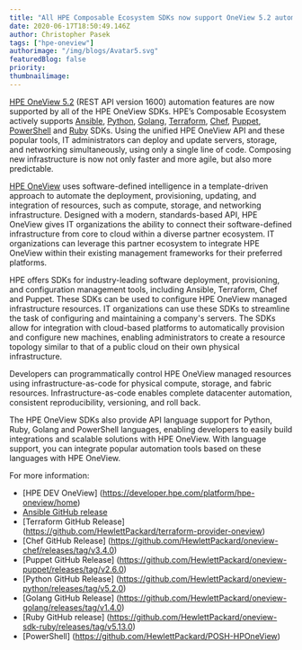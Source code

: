 ```yaml
---
title: "All HPE Composable Ecosystem SDKs now support OneView 5.2 automation"
date: 2020-06-17T18:50:49.146Z
author: Christopher Pasek 
tags: ["hpe-oneview"]
authorimage: "/img/blogs/Avatar5.svg"
featuredBlog: false
priority:
thumbnailimage:
---
```

[HPE OneView 5.2](https://www.hpe.com/us/en/integrated-systems/software.html) (REST API version 1600) automation features are now supported by all of the HPE OneView SDKs. HPE’s Composable Ecosystem actively supports [Ansible](https://github.com/HewlettPackard/oneview-ansible), [Python](https://github.com/HewlettPackard/oneview-python), [Golang](https://github.com/HewlettPackard/oneview-golang), [Terraform](https://github.com/HewlettPackard/terraform-provider-oneview/releases/tag/v1.3.0), [Chef](https://github.com/HewlettPackard/oneview-chef), [Puppet](https://github.com/HewlettPackard/oneview-puppet), [PowerShell](https://github.com/HewlettPackard/POSH-HPOneView) and [Ruby](https://github.com/HewlettPackard/oneview-sdk-ruby) SDKs. Using the unified HPE OneView API and these popular tools, IT administrators can deploy and update servers, storage, and networking simultaneously, using only a single line of code. Composing new infrastructure is now not only faster and more agile, but also more predictable.  

[HPE OneView](https://www.hpe.com/us/en/integrated-systems/software.html) uses software-defined intelligence in a template-driven approach to automate the deployment, provisioning, updating, and integration of resources, such as compute, storage, and networking infrastructure. Designed with a modern, standards-based API, HPE OneView gives IT organizations the ability to connect their software-defined infrastructure from core to cloud within a diverse partner ecosystem. IT organizations can leverage this partner ecosystem to integrate HPE OneView within their existing management frameworks for their preferred platforms.   

HPE offers SDKs for industry-leading software deployment, provisioning, and configuration management tools, including Ansible, Terraform, Chef and Puppet. These SDKs can be used to configure HPE OneView managed infrastructure resources. IT organizations can use these SDKs to streamline the task of configuring and maintaining a company's servers. The SDKs allow for integration with cloud-based platforms to automatically provision and configure new machines, enabling administrators to create a resource topology similar to that of a public cloud on their own physical infrastructure.   

Developers can programmatically control HPE OneView managed resources using infrastructure-as-code for physical compute, storage, and fabric resources. Infrastructure-as-code enables complete datacenter automation, consistent reproducibility, versioning, and roll back.  

The HPE OneView SDKs also provide API language support for Python, Ruby, Golang and PowerShell languages, enabling developers to easily build integrations and scalable solutions with HPE OneView. With language support, you can integrate popular automation tools based on these languages with HPE OneView. 

For more information:

* [HPE DEV OneView] (https://developer.hpe.com/platform/hpe-oneview/home)
* [Ansible GitHub release](https://github.com/HewlettPackard/oneview-ansible)
* [Terraform GitHub Release] (https://github.com/HewlettPackard/terraform-provider-oneview)
* [Chef GitHub Release] (https://github.com/HewlettPackard/oneview-chef/releases/tag/v3.4.0)
* [Puppet GitHub Release] (https://github.com/HewlettPackard/oneview-puppet/releases/tag/v2.6.0)
* [Python GitHub Release]  (https://github.com/HewlettPackard/oneview-python/releases/tag/v5.2.0)
* [Golang GitHub Release] (https://github.com/HewlettPackard/oneview-golang/releases/tag/v1.4.0)
* [Ruby GitHub release] (https://github.com/HewlettPackard/oneview-sdk-ruby/releases/tag/v5.13.0)
* [PowerShell] (https://github.com/HewlettPackard/POSH-HPOneView)
